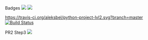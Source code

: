 Badges
<a href="https://codeclimate.com/github/aleksbel/python-project-lvl2/maintainability"><img src="https://api.codeclimate.com/v1/badges/22cf6ae0d99bbf3bb6e8/maintainability" /></a>
<a href="https://codeclimate.com/github/aleksbel/python-project-lvl2/test_coverage"><img src="https://api.codeclimate.com/v1/badges/22cf6ae0d99bbf3bb6e8/test_coverage" /></a>

https://travis-ci.org/aleksbel/python-project-lvl2.svg?branch=master
[![Build Status](https://travis-ci.org/aleksbel/python-project-lvl2.svg?branch=master)](https://travis-ci.org/aleksbel/python-project-lvl2)

PR2 Step3
<a href="https://asciinema.org/a/293405" target="_blank"><img src="https://asciinema.org/a/293405.svg" /></a>
